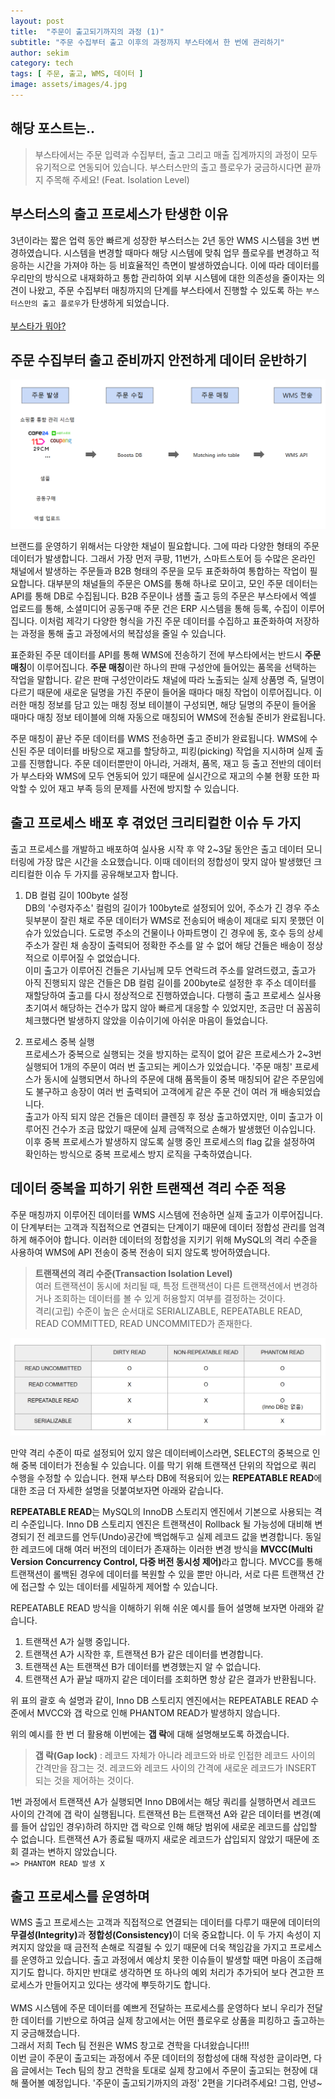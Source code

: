 ```yaml
---
layout: post
title:  "주문이 출고되기까지의 과정 (1)"
subtitle: "주문 수집부터 출고 이후의 과정까지 부스타에서 한 번에 관리하기"
author: sekim
category: tech
tags: [ 주문, 출고, WMS, 데이터 ]
image: assets/images/4.jpg
---
```


## 해당 포스트는..
> 부스타에서는 주문 입력과 수집부터, 출고 그리고 매출 집계까지의 과정이 모두 유기적으로 연동되어 있습니다. 부스터스만의 출고 플로우가 궁금하시다면 끝까지 주목해 주세요! (Feat. Isolation Level)

## 부스터스의 출고 프로세스가 탄생한 이유
3년이라는 짧은 업력 동안 빠르게 성장한 부스터스는 2년 동안 WMS 시스템을 3번 변경하였습니다. 시스템을 변경할 때마다 해당 시스템에 맞춰 업무 플로우를 변경하고 적응하는 시간을 가져야 하는 등 비효율적인 측면이 발생하였습니다. 이에 따라 데이터를 우리만의 방식으로 내재화하고 통합 관리하여 외부 시스템에 대한 의존성을 줄이자는 의견이 나왔고, 주문 수집부터 매칭까지의 단계를 부스타에서 진행할 수 있도록 하는 `부스터스만의 출고 플로우`가 탄생하게 되었습니다.<br><br>
[부스타가 뭐야?](https://tech.boosters-labs.com/post2-boosta-ep1/)


## 주문 수집부터 출고 준비까지 안전하게 데이터 운반하기
<p style="text-align: center;">
  <img src="/assets/images/2024-07/post4-wms-develop(1).PNG" alt="출고 플로우">
</p>

브랜드를 운영하기 위해서는 다양한 채널이 필요합니다. 그에 따라 다양한 형태의 주문 데이터가 발생합니다. 그래서 가장 먼저 쿠팡, 11번가, 스마트스토어 등 수많은 온라인 채널에서 발생하는 주문들과 B2B 형태의 주문을 모두 표준화하여 통합하는 작업이 필요합니다. 대부분의 채널들의 주문은 OMS를 통해 하나로 모이고, 모인 주문 데이터는 API를 통해 DB로 수집됩니다. B2B 주문이나 샘플 출고 등의 주문은 부스타에서 엑셀 업로드를 통해, 소셜미디어 공동구매 주문 건은 ERP 시스템을 통해 등록, 수집이 이루어집니다. 이처럼 제각기 다양한 형식을 가진 주문 데이터를 수집하고 표준화하여 저장하는 과정을 통해 출고 과정에서의 복잡성을 줄일 수 있습니다.

표준화된 주문 데이터를 API를 통해 WMS에 전송하기 전에 부스타에서는 반드시 <b>주문 매칭</b>이 이루어집니다. <b>주문 매칭</b>이란 하나의 판매 구성안에 들어있는 품목을 선택하는 작업을 말합니다. 같은 판매 구성안이라도 채널에 따라 노출되는 실제 상품명 즉, 딜명이 다르기 때문에 새로운 딜명을 가진 주문이 들어올 때마다 매칭 작업이 이루어집니다. 이러한 매칭 정보를 담고 있는 매칭 정보 테이블이 구성되면, 해당 딜명의 주문이 들어올 때마다 매칭 정보 테이블에 의해 자동으로 매칭되어 WMS에 전송될 준비가 완료됩니다.

주문 매칭이 끝난 주문 데이터를 WMS 전송하면 출고 준비가 완료됩니다. WMS에 수신된 주문 데이터를 바탕으로 재고를 할당하고, 피킹(picking) 작업을 지시하며 실제 출고를 진행합니다. 주문 데이터뿐만이 아니라, 거래처, 품목, 재고 등 출고 전반의 데이터가 부스타와 WMS에 모두 연동되어 있기 때문에 실시간으로 재고의 수불 현황 또한 파악할 수 있어 재고 부족 등의 문제를 사전에 방지할 수 있습니다.


## 출고 프로세스 배포 후 겪었던 크리티컬한 이슈 두 가지
출고 프로세스를 개발하고 배포하여 실사용 시작 후 약 2~3달 동안은 출고 데이터 모니터링에 가장 많은 시간을 소요했습니다. 이때 데이터의 정합성이 맞지 않아 발생했던 크리티컬한 이슈 두 가지를 공유해보고자 합니다.

1. DB 컬럼 길이 100byte 설정<br>
DB의 '수령자주소' 컬럼의 길이가 100byte로 설정되어 있어, 주소가 긴 경우 주소 뒷부분이 잘린 채로 주문 데이터가 WMS로 전송되어 배송이 제대로 되지 못했던 이슈가 있었습니다. 도로명 주소의 건물이나 아파트명이 긴 경우에 동, 호수 등의 상세 주소가 잘린 채 송장이 출력되어 정확한 주소를 알 수 없어 해당 건들은 배송이 정상적으로 이루어질 수 없었습니다.<br> 이미 출고가 이루어진 건들은 기사님께 모두 연락드려 주소를 알려드렸고, 출고가 아직 진행되지 않은 건들은 DB 컬럼 길이를 200byte로 설정한 후 주소 데이터를 재할당하여 출고를 다시 정상적으로 진행하였습니다. 다행히 출고 프로세스 실사용 초기여서 해당하는 건수가 많지 않아 빠르게 대응할 수 있었지만, 조금만 더 꼼꼼히 체크했다면 발생하지 않았을 이슈이기에 아쉬운 마음이 들었습니다.

2. 프로세스 중복 실행<br>
프로세스가 중복으로 실행되는 것을 방지하는 로직이 없어 같은 프로세스가 2~3번 실행되어 1개의 주문이 여러 번 출고되는 케이스가 있었습니다.
'주문 매칭' 프로세스가 동시에 실행되면서 하나의 주문에 대해 품목들이 중복 매칭되어 같은 주문임에도 불구하고 송장이 여러 번 출력되어 고객에게 같은 주문 건이 여러 개 배송되었습니다.<br> 출고가 아직 되지 않은 건들은 데이터 클렌징 후 정상 출고하였지만, 이미 출고가 이루어진 건수가 조금 많았기 때문에 실제 금액적으로 손해가 발생했던 이슈입니다. 이후 중복 프로세스가 발생하지 않도록 실행 중인 프로세스의 flag 값을 설정하여 확인하는 방식으로 중복 프로세스 방지 로직을 구축하였습니다.


## 데이터 중복을 피하기 위한 트랜잭션 격리 수준 적용
주문 매칭까지 이루어진 데이터를 WMS 시스템에 전송하면 실제 출고가 이루어집니다. 이 단계부터는 고객과 직접적으로 연결되는 단계이기 때문에 데이터 정합성 관리를 엄격하게 해주어야 합니다. 이러한 데이터의 정합성을 지키기 위해 MySQL의 격리 수준을 사용하여 WMS에 API 전송이 중복 전송이 되지 않도록 방어하였습니다.

><b>트랜잭션의 격리 수준(Transaction Isolation Level)</b><br>
>여러 트랜잭션이 동시에 처리될 때, 특정 트랜잭션이 다른 트랜잭션에서 변경하거나 조회하는 데이터를 볼 수 있게 허용할지 여부를 결정하는 것이다.<br>
>격리(고립) 수준이 높은 순서대로 SERIALIZABLE, REPEATABLE READ, READ COMMITTED, READ UNCOMMITED가 존재한다.<br>

<p style="text-align: center;">
  <img src="/assets/images/2024-07/post4-wms-develop(2).PNG" alt="트랜잭션 격리수준">
</p>

만약 격리 수준이 따로 설정되어 있지 않은 데이터베이스라면, SELECT의 중복으로 인해 중복 데이터가 전송될 수 있습니다. 이를 막기 위해 트랜잭션 단위의 작업으로 쿼리 수행을 수정할 수 있습니다. 현재 부스타 DB에 적용되어 있는 <b>REPEATABLE READ</b>에 대한 조금 더 자세한 설명을 덧붙여보자면 아래와 같습니다.

<b>REPEATABLE READ</b>는 MySQL의 InnoDB 스토리지 엔진에서 기본으로 사용되는 격리 수준입니다. Inno DB 스토리지 엔진은 트랜잭션이 Rollback 될 가능성에 대비해 변경되기 전 레코드를 언두(Undo)공간에 백업해두고 실제 레코드 값을 변경합니다. 동일한 레코드에 대해 여러 버전의 데이터가 존재하는 이러한 변경 방식을 <b>MVCC(Multi Version Concurrency Control, 다중 버전 동시성 제어)</b>라고 합니다. MVCC를 통해 트랜잭션이 롤백된 경우에 데이터를 복원할 수 있을 뿐만 아니라, 서로 다른 트랜잭션 간에 접근할 수 있는 데이터를 세밀하게 제어할 수 있습니다.

REPEATABLE READ 방식을 이해하기 위해 쉬운 예시를 들어 설명해 보자면 아래와 같습니다.
1. 트랜잭션 A가 실행 중입니다.
2. 트랜잭션 A가 시작한 후, 트랜잭션 B가 같은 데이터를 변경합니다.
3. 트랜잭션 A는 트랜잭션 B가 데이터를 변경했는지 알 수 없습니다.
4. 트랜잭션 A가 끝날 때까지 같은 데이터를 조회하면 항상 같은 결과가 반환됩니다.

위 표의 괄호 속 설명과 같이, Inno DB 스토리지 엔진에서는 REPEATABLE READ 수준에서 MVCC와 갭 락으로 인해 PHANTOM READ가 발생하지 않습니다.

위의 예시를 한 번 더 활용해 이번에는 <b>갭 락</b>에 대해 설명해보도록 하겠습니다.
><b>갭 락(Gap lock)</b> : 레코드 자체가 아니라 레코드와 바로 인접한 레코드 사이의 간격만을 잠그는 것. 레코드와 레코드 사이의 간격에 새로운 레코드가 INSERT 되는 것을 제어하는 것이다.

1번 과정에서 트랜잭션 A가 실행되면 Inno DB에서는 해당 쿼리를 실행하면서 레코드 사이의 간격에 갭 락이 실행됩니다.
트랜잭션 B는 트랜잭션 A와 같은 데이터를 변경(예를 들어 삽입인 경우)하려 하지만 갭 락으로 인해 해당 범위에 새로운 레코드를 삽입할 수 없습니다.
트랜잭션 A가 종료될 때까지 새로운 레코드가 삽입되지 않았기 때문에 조회 결과는 변하지 않았습니다.<br>
`=> PHANTOM READ 발생 X`


## 출고 프로세스를 운영하며
WMS 출고 프로세스는 고객과 직접적으로 연결되는 데이터를 다루기 때문에 데이터의 <b>무결성(Integrity)</b>과 <b>정합성(Consistency)</b>이 더욱 중요합니다. 이 두 가지 속성이 지켜지지 않았을 때 금전적 손해로 직결될 수 있기 때문에 더욱 책임감을 가지고 프로세스를 운영하고 있습니다. 출고 과정에서 예상치 못한 이슈들이 발생할 때면 마음이 조급해지기도 합니다. 하지만 반대로 생각하면 또 하나의 예외 처리가 추가되어 보다 견고한 프로세스가 만들어지고 있다는 생각에 뿌듯하기도 합니다.<br><br>
WMS 시스템에 주문 데이터를 예쁘게 전달하는 프로세스를 운영하다 보니 우리가 전달한 데이터를 기반으로 하여금 실제 창고에서는 어떤 플로우로 상품을 피킹하고 출고하는지 궁금해졌습니다.<br>그래서 저희 Tech 팀 전원은 WMS 창고로 견학을 다녀왔습니다!!!<br>
이번 글이 주문이 출고되는 과정에서 주문 데이터의 정합성에 대해 작성한 글이라면, 다음 글에서는 Tech 팀의 창고 견학을 토대로 실제 창고에서 주문이 출고되는 현장에 대해 풀어볼 예정입니다. '주문이 출고되기까지의 과정' 2편을 기다려주세요! 그럼, 안녕~